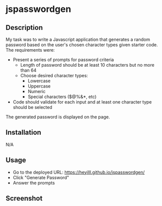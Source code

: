 # jspasswordgen
## Description
My task was to write a Javascript application that generates a random password based on the user's chosen character types given starter code. The requirements were: 

* Present a series of prompts for password criteria
    * Length of password should be at least 10 characters but no more than 64
    * Choose desired character types:
      * Lowercase
      * Uppercase
      * Numeric
      * Special characters ($@%&*, etc)
* Code should validate for each input and at least one character type should be selected

The generated password is displayed on the page.

## Installation
N/A

## Usage
* Go to the deployed URL: https://heyilll.github.io/jspasswordgen/
* Click "Generate Password"
* Answer the prompts

## Screenshot
